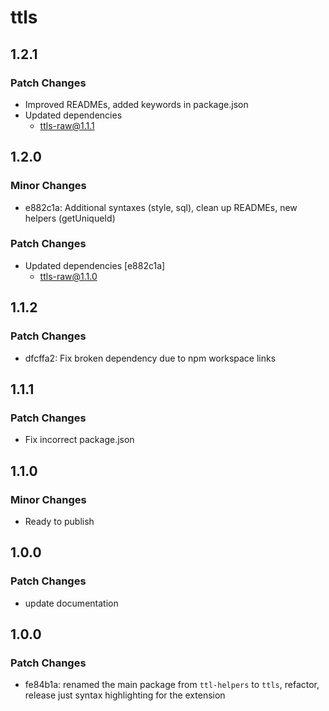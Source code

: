 # ttls

## 1.2.1

### Patch Changes

- Improved READMEs, added keywords in package.json
- Updated dependencies
  - ttls-raw@1.1.1

## 1.2.0

### Minor Changes

- e882c1a: Additional syntaxes (style, sql), clean up READMEs, new helpers (getUniqueId)

### Patch Changes

- Updated dependencies [e882c1a]
  - ttls-raw@1.1.0

## 1.1.2

### Patch Changes

- dfcffa2: Fix broken dependency due to npm workspace links

## 1.1.1

### Patch Changes

- Fix incorrect package.json

## 1.1.0

### Minor Changes

- Ready to publish

## 1.0.0

### Patch Changes

- update documentation

## 1.0.0

### Patch Changes

- fe84b1a: renamed the main package from `ttl-helpers` to `ttls`, refactor, release just syntax highlighting for the extension
